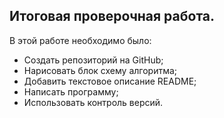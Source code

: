 ## Итоговая проверочная работа.
В этой работе необходимо было:
- Создать репозиторий на GitHub;
- Нарисовать блок схему алгоритма;
- Добавить текстовое описание README;
- Написать программу;
- Использовать контроль версий.